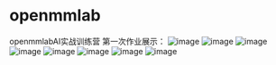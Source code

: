 # openmmlab
openmmlabAI实战训练营
第一次作业展示：
![image](https://github.com/Ezreal0211/openmmlab/assets/125781444/05709c3f-5b14-463e-9a1c-41f8de927d6b)
![image](https://github.com/Ezreal0211/openmmlab/assets/125781444/4c49093d-1141-4e11-b463-d5a6e50dfa01)
![image](https://github.com/Ezreal0211/openmmlab/assets/125781444/c1e45743-723d-4510-abeb-c1957ecfe67f)
![image](https://github.com/Ezreal0211/openmmlab/assets/125781444/a1d98da2-fcb9-46bb-aff6-92540fdb231e)
![image](https://github.com/Ezreal0211/openmmlab/assets/125781444/f8d0394f-0c28-4450-b0c6-3e9b7e63d0d8)
  ![image](https://github.com/Ezreal0211/openmmlab/assets/125781444/b92d4a83-6c2c-4fc2-aa0b-de37f672b64d)
![image](https://github.com/Ezreal0211/openmmlab/assets/125781444/15d58c88-0826-496d-9072-d9268f964326)
![image](https://github.com/Ezreal0211/openmmlab/assets/125781444/4b9dca9e-0e5a-462f-8675-061c9405889c)
